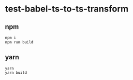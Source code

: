 # test-babel-ts-to-ts-transform

## npm

```sh
npm i
npm run build
```

## yarn

```sh
yarn
yarn build
```

